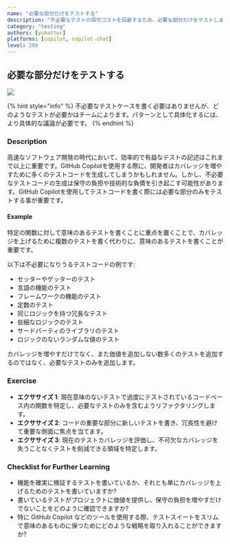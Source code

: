 ```yaml
---
name: "必要な部分だけをテストする"
description: "不必要なテストの保守コストを回避するため、必要な部分だけをテストします。"
category: "testing"
authors: [yuhattor] 
platforms: [copilot, copilot-chat]
level: 200
---
```


## 必要な部分だけをテストする

<img src="https://img.shields.io/badge/Lv0-Pattern_Idea-blueviolet">

{% hint style="info" %}
不必要なテストケースを書く必要はありませんが、どのようなテストが必要かはチームによります。パターンとして具体化するには、より具体的な議論が必要です。
{% endhint %}

### Description

高速なソフトウェア開発の時代において、効率的で有益なテストの記述はこれまで以上に重要です。GitHub Copilotを使用する際に、開発者はカバレッジを増やすために多くのテストコードを生成してしまうかもしれません。しかし、不必要なテストコードの生成は保守の負担や技術的な負債を引き起こす可能性があります。GitHub Copilotを使用してテストコードを書く際には必要な部分のみをテストする事が重要です。

#### Example

特定の関数に対して意味のあるテストを書くことに重点を置くことで、カバレッジを上げるために複数のテストを書く代わりに、意味のあるテストを書くことが重要です。

以下は不必要になりうるテストコードの例です:

- セッターやゲッターのテスト
- 言語の機能のテスト
- フレームワークの機能のテスト
- 定数のテスト
- 同じロジックを持つ冗長なテスト
- 些細なロジックのテスト
- サードパーティのライブラリのテスト
- ロジックのないランダムな値のテスト

カバレッジを増やすだけでなく、また価値を追加しない数多くのテストを追加するのではなく、必要なテストのみを追加します。

### Exercise

- **エクササイズ 1**: 現在意味のないテストで過度にテストされているコードベース内の関数を特定し、必要なテストのみを含むようリファクタリングします。
- **エクササイズ 2**: コードの重要な部分に新しいテストを書き、冗長性を避けて重要な側面に焦点を当てます。
- **エクササイズ 3**: 現在のテストカバレッジを評価し、不可欠なカバレッジを失うことなくテストを削減できる領域を特定します。

### Checklist for Further Learning

- 機能を確実に検証するテストを書いているか、それとも単にカバレッジを上げるためのテストを書いていますか?
- 書いているテストがプロジェクトに価値を提供し、保守の負担を増やすだけでないことをどのように確認できますか?
- 特に GitHub Copilot などのツールを使用する際、テストスイートをスリムで意味のあるものに保つためにどのような戦略を取り入れることができますか?
